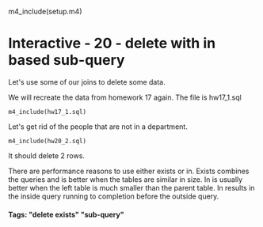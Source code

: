 
m4_include(setup.m4)

# Interactive - 20 - delete with in based sub-query

Let's use some of our joins to delete some data.

We will recreate the data from homework 17 again.  The file is hw17_1.sql

```
m4_include(hw17_1.sql)
```


Let's get rid of the people that are not in a department.

```
m4_include(hw20_2.sql)
```

It should delete 2 rows.

There are performance reasons to use either exists or in.  Exists combines the queries and is better when the tables are similar in size.
In is usually better when the left table is much smaller than the parent table.  In results in the inside query running to completion
before the outside query.


#### Tags: "delete exists" "sub-query"
